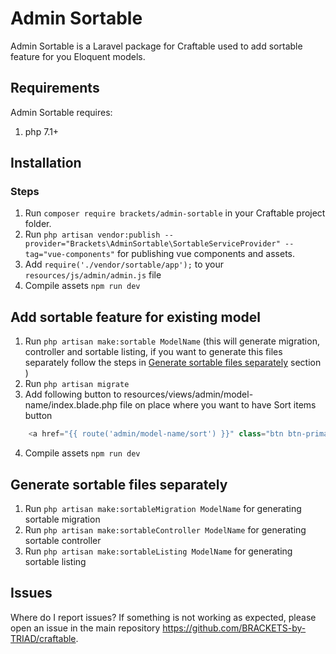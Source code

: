 # Admin Sortable
Admin Sortable is a Laravel package for Craftable used to add sortable feature for you Eloquent models.

## Requirements
Admin Sortable requires:
1. php 7.1+

## Installation

### Steps

1. Run `composer require brackets/admin-sortable` in your Craftable project folder.
2. Run `php artisan vendor:publish --provider="Brackets\AdminSortable\SortableServiceProvider" --tag="vue-components"` for publishing vue components and assets.
3. Add `require('./vendor/sortable/app');` to your `resources/js/admin/admin.js` file
4. Compile assets `npm run dev`

## Add sortable feature for existing model
1. Run `php artisan make:sortable ModelName` (this will generate migration, controller and sortable listing, if you want to generate this files separately follow the steps in [Generate sortable files separately](#generate-sortable-files-separately) section )
2. Run `php artisan migrate`
3. Add following button to resources/views/admin/model-name/index.blade.php file on place where you want to have Sort items button
```php
    <a href="{{ route('admin/model-name/sort') }}" class="btn btn-primary">Sort items</a>          
```
4. Compile assets `npm run dev`

<a name="generate-sortable-files-separately"></a>
## Generate sortable files separately
1. Run `php artisan make:sortableMigration ModelName` for generating sortable migration
2. Run `php artisan make:sortableController ModelName` for generating sortable controller
3. Run `php artisan make:sortableListing ModelName` for generating sortable listing

## Issues
Where do I report issues?
If something is not working as expected, please open an issue in the main repository https://github.com/BRACKETS-by-TRIAD/craftable.